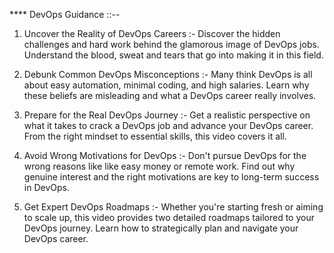 

**** DevOps Guidance ::-- 

1) Uncover the Reality of DevOps Careers :- Discover the hidden challenges and hard work
                                            behind the glamorous image of DevOps jobs.
                                            Understand the blood, sweat and tears that go
                                            into making it in this field.

2) Debunk Common DevOps Misconceptions :-   Many think DevOps is all about easy automation,
                                            minimal coding, and high salaries.
                                            Learn why these beliefs are misleading and what
                                            a DevOps career really involves.

3) Prepare for the Real DevOps Journey :-   Get a realistic perspective on what it takes to
                                            crack a DevOps job and advance your DevOps
                                            career.
                                            From the right mindset to essential skills, this video covers it all.

4) Avoid Wrong Motivations for DevOps :-    Don't pursue DevOps for the wrong reasons like
                                            like easy money or remote work.
                                            Find out why genuine interest and the right
                                            motivations are key to long-term success in
                                            DevOps.

5) Get Expert DevOps Roadmaps :-            Whether you're starting fresh or aiming to 
                                            scale up, this video provides two detailed
                                            roadmaps tailored to your DevOps journey.
                                            Learn how to strategically plan and navigate
                                            your DevOps career.


